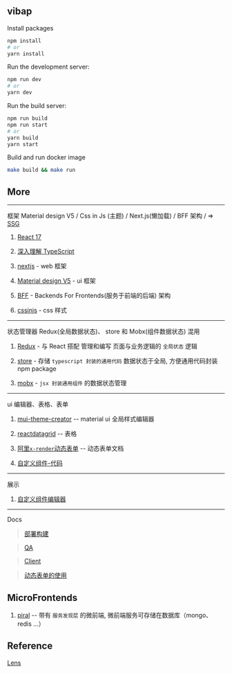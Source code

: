<!-- @format -->

## vibap

Install packages
```bash
npm install
# or
yarn install
```

Run the development server:
```bash
npm run dev
# or
yarn dev
```

Run the build server:
```bash
npm run build
npm run start
# or
yarn build
yarn start
```

Build and run docker image
```bash
make build && make run
```

## More
---
框架 Material design V5 / Css in Js (主题) / Next.js(懒加载) / BFF 架构 / => [SSG](https://zhuanlan.zhihu.com/p/341229054)

1. [React 17](https://reactjs.org/)

2. [深入理解 TypeScript](https://jkchao.github.io/typescript-book-chinese/#why)

3. [nextjs](https://nextjs.org/) - web 框架

4. [Material design V5](https://next.material-ui.com/zh/) - ui 框架

5. [BFF](https://phodal.github.io/clean-frontend/#clean-architecture--mvp-with-bff)  - Backends For Frontends(服务于前端的后端) 架构

6. [cssinjs](https://cssinjs.org/?v=v10.8.1) - css 样式


---
状态管理器 Redux(全局数据状态)、 store 和 Mobx(组件数据状态) 混用

1. [Redux](https://redux.js.org/) - 与 React 搭配 管理和编写 页面与业务逻辑的 `全局状态` 逻辑

2. [store](https://github.com/marcuswestin/store.js/) - 存储 `typescript 封装的通用代码` 数据状态于全局, 方便通用代码封装 npm package

3. [mobx](https://cn.mobx.js.org/) -  `jsx 封装通用组件` 的数据状态管理

---
ui 编辑器、表格、表单

1. [mui-theme-creator](https://bareynol.github.io/mui-theme-creator/) -- material ui 全局样式编辑器

2. [reactdatagrid](https://reactdatagrid.io/docs/) -- 表格

3. [阿里`x-render`动态表单](https://x-render.gitee.io/) -- 动态表单文档

4. [自定义组件-代码](https://gitlab.ddx2x.nip/lizi-hybrid-cloud/material-ui-form-render)

---
展示

1. [自定义组件编辑器](http://localhost:3003/)

---
Docs
>  [部署构建](./docs/build.md)

>  [QA](./docs/qa.md)

>  [Client](./docs/client.md)

>  [动态表单的使用](./docs/form-render.md)

## MicroFrontends
1. [piral](https://github.com/smapiot/piral) -- 带有 `服务发现层` 的微前端, 微前端服务可存储在数据库（mongo、redis ...）

## Reference
[Lens](https://github.com/lensapp/lens)
